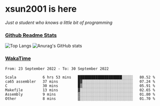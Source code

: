 # xsun2001 is here

*Just a student who knows a little bit of programming*

### [Github Readme Stats](https://github.com/anuraghazra/github-readme-stats)

![Top Langs](https://github-readme-stats.vercel.app/api/top-langs/?username=xsun2001&layout=compact&theme=radical) ![Anurag's GitHub stats](https://github-readme-stats.vercel.app/api?username=xsun2001&show_icons=true&theme=radical)

### [WakaTime](https://wakatime.com)

<!--START_SECTION:waka-->

```text
From: 23 September 2022 - To: 30 September 2022

Scala            6 hrs 53 mins   ████████████████████░░░░░   80.52 %
ca65 assembler   37 mins         █▓░░░░░░░░░░░░░░░░░░░░░░░   07.24 %
C                30 mins         █▒░░░░░░░░░░░░░░░░░░░░░░░   05.91 %
Makefile         13 mins         ▓░░░░░░░░░░░░░░░░░░░░░░░░   02.65 %
Assembly         9 mins          ▒░░░░░░░░░░░░░░░░░░░░░░░░   01.80 %
Other            8 mins          ▒░░░░░░░░░░░░░░░░░░░░░░░░   01.70 %
```

<!--END_SECTION:waka-->
